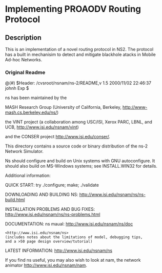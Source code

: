 # Implementing PROAODV Routing Protocol

## Description
This is an implementation of a novel routing protocol in NS2. The protocol has a built in 
mechanisim to detect and mitigate blackhole atacks in Mobile Ad-hoc Networks.


### Original Readme

@(#) $Header: /cvsroot/nsnam/ns-2/README,v 1.5 2000/11/02 22:46:37 johnh Exp $

ns has been maintained by the

MASH Research Group (University of California, Berkeley,
<http://www-mash.cs.berkeley.edu/ns/>)

the VINT project (a collaboration among USC/ISI, Xerox PARC, LBNL,
and UCB, <http://www.isi.edu/nsnam/vint>)

and the CONSER project <http://www.isi.edu/conser/>.


This directory contains a source code or binary distribution of
the ns-2 Network Simulator.

Ns should configure and build on Unix systems with GNU autoconfigure.
It should also build on MS-Windows systems; see INSTALL.WIN32 for details.

Additional information:

QUICK START:  try
	./configure; make; ./validate

DOWNLOADING AND BUILDING NS:
	<http://www.isi.edu/nsnam/ns/ns-build.html>

INSTALLATION PROBLEMS AND BUG FIXES:
	<http://www.isi.edu/nsnam/ns/ns-problems.html>

DOCUMENTATION:
	ns maual: <http://www.isi.edu/nsnam/ns/doc> 

	<http://www.isi.edu/nsnam/ns>
	(includes notes about the limitations of model, debugging tips,
	and a >50 page design overview/tutorial)

LATEST INFORMATION:
	<http://www.isi.edu/nsnam/ns>


If you find ns useful, you may also wish to look at nam, the network
animator <http://www.isi.edu/nsnam/nam>.

